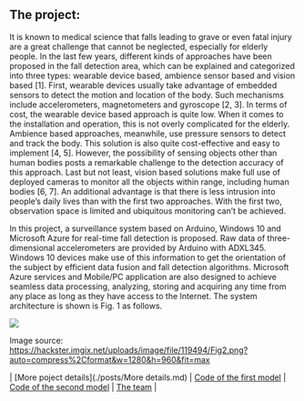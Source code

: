 ## The project:

It is known to medical science that falls leading to grave or even fatal injury are a great challenge that cannot be neglected, especially for elderly people. In the last few years, different kinds of approaches have been proposed in the fall detection area, which can be explained and categorized into three types: wearable device based, ambience sensor based and vision based [1]. First, wearable devices usually take advantage of embedded sensors to detect the motion and location of the body. Such mechanisms include accelerometers, magnetometers and gyroscope [2, 3]. In terms of cost, the wearable device based approach is quite low. When it comes to the installation and operation, this is not overly complicated for the elderly. Ambience based approaches, meanwhile, use pressure sensors to detect and track the body. This solution is also quite cost-effective and easy to implement [4, 5]. However, the possibility of sensing objects other than human bodies posts a remarkable challenge to the detection accuracy of this approach. Last but not least, vision based solutions make full use of deployed cameras to monitor all the objects within range, including human bodies [6, 7]. An additional advantage is that there is less intrusion into people’s daily lives than with the first two approaches. With the first two, observation space is limited and ubiquitous monitoring can’t be achieved.
 
In this project, a surveillance system based on Arduino, Windows 10 and Microsoft Azure for real-time fall detection is proposed. Raw data of three-dimensional accelerometers are provided by Arduino with ADXL345. Windows 10 devices make use of this information to get the orientation of the subject by efficient data fusion and fall detection algorithms. Microsoft Azure services and Mobile/PC application are also designed to achieve seamless data processing, analyzing, storing and acquiring any time from any place as long as they have access to the Internet. The system architecture is shown is Fig. 1 as follows. 


![](https://hackster.imgix.net/uploads/image/file/119494/Fig2.png?auto=compress%2Cformat&w=1280&h=960&fit=max)

Image source: https://hackster.imgix.net/uploads/image/file/119494/Fig2.png?auto=compress%2Cformat&w=1280&h=960&fit=max




| [More poject details](./posts/More details.md) | [Code of the first model](./posts/First_model.md) | [Code of the second model](./posts/Second_model.md) | [The team](./posts/The_team/The_team.md) |
